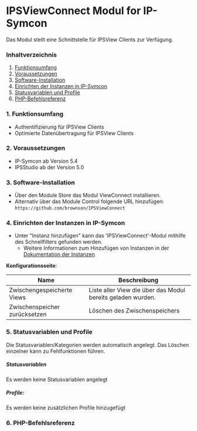 # IPSViewConnect Modul for IP-Symcon

Das Modul stellt eine Schnittstelle für IPSView Clients zur Verfügung.

### Inhaltverzeichnis

1. [Funktionsumfang](#1-funktionsumfang)
2. [Voraussetzungen](#2-voraussetzungen)
3. [Software-Installation](#3-software-installation)
4. [Einrichten der Instanzen in IP-Symcon](#4-einrichten-der-instanzen-in-ip-symcon)
5. [Statusvariablen und Profile](#5-statusvariablen-und-profile)
6. [PHP-Befehlsreferenz](#6-php-befehlsreferenz)

### 1. Funktionsumfang

* Authentifizierung für IPSView Clients
* Optimierte Datenübertragung für IPSView Clients

### 2. Voraussetzungen

- IP-Symcon ab Version 5.4
- IPSStudio ab der Version 5.0

### 3. Software-Installation

* Über den Module Store das Modul ViewConnect installieren.
* Alternativ über das Module Control folgende URL hinzufügen:
`https://github.com/brownson/IPSViewConnect`

### 4. Einrichten der Instanzen in IP-Symcon

- Unter "Instanz hinzufügen" kann das 'IPSViewConnect'-Modul mithilfe des Schnellfilters gefunden werden.
    - Weitere Informationen zum Hinzufügen von Instanzen in der [Dokumentation der Instanzen](https://www.symcon.de/service/dokumentation/konzepte/instanzen/#Instanz_hinzufügen)

__Konfigurationsseite__:

Name                          | Beschreibung
----------------------------- | ---------------------------------
Zwischengespeicherte Views    | Liste aller View die über das Modul bereits geladen wurden.
Zwischenspeicher zurücksetzen | Löschen des Zwischenspeichers

### 5. Statusvariablen und Profile

Die Statusvariablen/Kategorien werden automatisch angelegt. Das Löschen einzelner kann zu Fehlfunktionen führen.

##### Statusvariablen

Es werden keine Statusvariablen angelegt

##### Profile:

Es werden keine zusätzlichen Profile hinzugefügt

### 6. PHP-Befehlsreferenz



